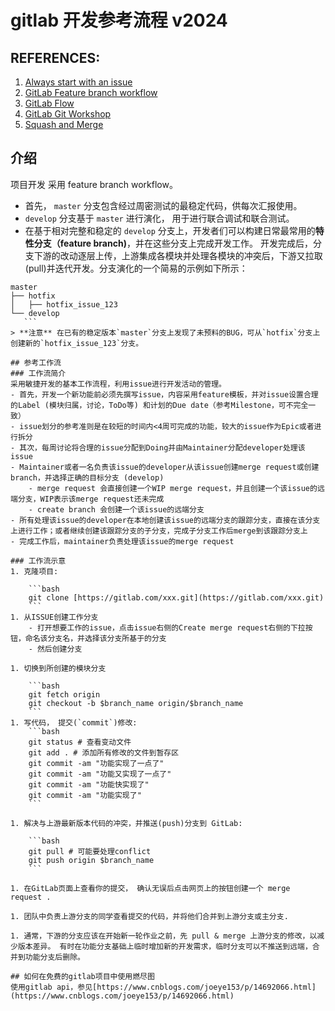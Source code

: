 # gitlab 开发参考流程 v2024

## REFERENCES:  
1. [Always start with an issue]([https://about.gitlab.com/blog/2016/03/03/start-with-an-issue](https://about.gitlab.com/blog/2016/03/03/start-with-an-issue)/)  
1. [GitLab Feature branch workflow]([https://docs.gitlab.com/ee/gitlab-basics/feature_branch_workflow.html](https://docs.gitlab.com/ee/gitlab-basics/feature_branch_workflow.html))  
1. [GitLab Flow]([https://docs.gitlab.com/ee/topics/gitlab_flow.html#squashing-commits-with-rebase](https://docs.gitlab.com/ee/topics/gitlab_flow.html#squashing-commits-with-rebase))  
1. [GitLab Git Workshop]([https://docs.gitlab.com/ee/university/training/user_training.html#rebase-with-squash](https://docs.gitlab.com/ee/university/training/user_training.html#rebase-with-squash))  
1. [Squash and Merge]([https://gitlab.com/help/user/project/merge_requests/squash_and_merge](https://gitlab.com/help/user/project/merge_requests/squash_and_merge))

## 介绍

项目开发 采用 feature branch workflow。  
- 首先， `master` 分支包含经过周密测试的最稳定代码，供每次汇报使用。  
- `develop` 分支基于 `master` 进行演化， 用于进行联合调试和联合测试。  
- 在基于相对完整和稳定的 `develop` 分支上，开发者们可以构建日常最常用的**特性分支（feature branch)**，并在这些分支上完成开发工作。 开发完成后，分支下游的改动逐层上传，上游集成各模块并处理各模块的冲突后，下游又拉取(pull)并迭代开发。分支演化的一个简易的示例如下所示：

```  
master  
├── hotfix  
│   ├── hotfix_issue_123  
└── develop  
   ```  
> **注意** 在已有的稳定版本`master`分支上发现了未预料的BUG，可从`hotfix`分支上创建新的`hotfix_issue_123`分支。

## 参考工作流  
### 工作流简介  
采用敏捷开发的基本工作流程，利用issue进行开发活动的管理。  
- 首先，开发一个新功能前必须先撰写issue，内容采用feature模板，并对issue设置合理的Label (模块归属，讨论，ToDo等) 和计划的Due date（参考Milestone，可不完全一致）  
- issue划分的参考准则是在较短的时间内<4周可完成的功能，较大的issue作为Epic或者进行拆分  
- 其次，每周讨论将合理的issue分配到Doing并由Maintainer分配developer处理该issue  
- Maintainer或者一名负责该issue的developer从该issue创建merge request或创建branch，并选择正确的目标分支 (develop)  
    - merge request 会直接创建一个WIP merge request，并且创建一个该issue的远端分支，WIP表示该merge request还未完成  
    - create branch 会创建一个该issue的远端分支  
- 所有处理该issue的developer在本地创建该issue的远端分支的跟踪分支，直接在该分支上进行工作；或者继续创建该跟踪分支的子分支，完成子分支工作后merge到该跟踪分支上  
- 完成工作后，maintainer负责处理该issue的merge request

### 工作流示意  
1. 克隆项目:

    ```bash  
    git clone [https://gitlab.com/xxx.git](https://gitlab.com/xxx.git)  
    ```  
1. 从ISSUE创建工作分支  
    - 打开想要工作的issue，点击issue右侧的Create merge request右侧的下拉按钮，命名该分支名，并选择该分支所基于的分支  
    - 然后创建分支

1. 切换到所创建的模块分支

    ```bash  
    git fetch origin  
    git checkout -b $branch_name origin/$branch_name  
    ```  
1. 写代码， 提交(`commit`)修改:  
    ```bash  
    git status # 查看变动文件  
    git add . # 添加所有修改的文件到暂存区  
    git commit -am "功能实现了一点了"  
    git commit -am "功能又实现了一点了"  
    git commit -am "功能快实现了"  
    git commit -am "功能实现了"  
    ```

1. 解决与上游最新版本代码的冲突，并推送(push)分支到 GitLab:

    ```bash  
    git pull # 可能要处理conflict  
    git push origin $branch_name  
    ```

1. 在GitLab页面上查看你的提交， 确认无误后点击网页上的按钮创建一个 merge request .

1. 团队中负责上游分支的同学查看提交的代码，并将他们合并到上游分支或主分支.

1. 通常，下游的分支应该在开始新一轮作业之前，先 pull & merge 上游分支的修改，以减少版本差异。 有时在功能分支基础上临时增加新的开发需求，临时分支可以不推送到远端，合并到功能分支后删除。

## 如何在免费的gitlab项目中使用燃尽图  
使用gitlab api，参见[https://www.cnblogs.com/joeye153/p/14692066.html](https://www.cnblogs.com/joeye153/p/14692066.html)
